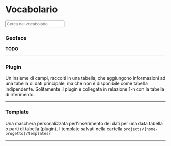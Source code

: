 # Vocabolario

<div class="form-group my-5 p-5 border bg-light shadow">
    <input class="form-control" type="search" id="search-dic" placeholder="Cerca nel vocabolario">
</div>

### Geoface
**TODO**

---

### Plugin
Un insieme di campi, raccolti in una tabella, che aggiungono informazioni ad una tabella di dati principale,
ma che non è disponibile come tabella indipendente. Solitamente il plugin è collegata in relazione 1-n con
la tabella di riferimento.

---

### Template
Una maschera personalizzata perl'inserimento dei dati per una data tabella o parti di tabella (plugin).
I template salvati nella cartella `projects/{nome-progetto}/templates/`

---